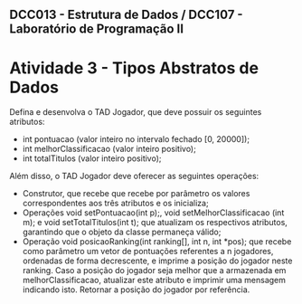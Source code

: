 ## DCC013 - Estrutura de Dados / DCC107 - Laboratório de Programação II
# Atividade 3 - Tipos Abstratos de Dados

Defina e desenvolva o TAD Jogador, que deve possuir os seguintes atributos:
  - int pontuacao (valor inteiro no intervalo fechado [0, 20000]);
  - int melhorClassificacao (valor inteiro positivo);
  - int totalTitulos (valor inteiro positivo);

Além disso, o TAD Jogador deve oferecer as seguintes operações:
  - Construtor, que recebe que recebe por parâmetro os valores correspondentes aos três atributos e os inicializa;
  - Operações void setPontuacao(int p);,  void setMelhorClassificacao (int m); e void setTotalTitulos(int t); que atualizam os respectivos atributos, garantindo que o objeto da classe permaneça válido;
  - Operação void posicaoRanking(int ranking[], int n, int *pos); que recebe como parâmetro um vetor de pontuações referentes a n jogadores, ordenadas de forma decrescente, e imprime a posição do jogador neste ranking. Caso a posição do jogador seja melhor que a armazenada em melhorClassificacao, atualizar este atributo e imprimir uma mensagem indicando isto. Retornar a posição do jogador por referência.
